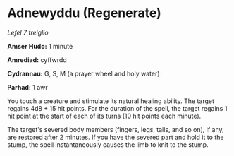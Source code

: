# Adnewyddu (Regenerate)

*Lefel 7 treiglio*

**Amser Hudo:** 1 minute

**Amrediad:** cyffwrdd

**Cydrannau:** G, S, M (a prayer wheel and holy water)

**Parhad:** 1 awr

You touch a creature and stimulate its natural healing ability. The target regains 4d8 + 15 hit points. For the duration of the spell, the target regains 1 hit point at the start of each of its turns (10 hit points each minute).

The target's severed body members (fingers, legs, tails, and so on), if any, are restored after 2 minutes. If you have the severed part and hold it to the stump, the spell instantaneously causes the limb to knit to the stump.